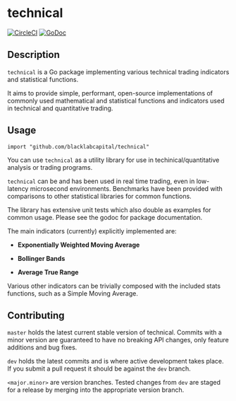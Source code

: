 # technical

[![CircleCI](https://circleci.com/gh/blacklabcapital/technical.svg?style=svg)](https://circleci.com/gh/blacklabcapital/technical)
[![GoDoc](https://godoc.org/github.com/blacklabcapital/technical?status.svg)](https://godoc.org/github.com/blacklabcapital/technical)

## Description

`technical` is a Go package implementing various technical trading indicators and statistical functions.

It aims to provide simple, performant, open-source implementations of commonly used mathematical and statistical functions and indicators used in technical and quantitative trading.

## Usage

```
import "github.com/blacklabcapital/technical"
```

You can use `technical` as a utility library for use in techinical/quantitative analysis or trading programs.

`technical` can be and has been used in real time trading, even in low-latency microsecond environments. Benchmarks have been provided with comparisons to other statistical libraries for common functions.

The library has extensive unit tests which also double as examples for common usage. Please see the godoc for package documentation.

The main indicators (currently) explicitly implemented are:

- **Exponentially Weighted Moving Average**

- **Bollinger Bands**
- **Average True Range**

Various other indicators can be trivially composed with the included stats functions, such as a Simple Moving Average.

## Contributing

`master` holds the latest current stable version of technical. Commits with a minor version are guaranteed to have no breaking API changes, only feature additions and bug fixes.

`dev` holds the latest commits and is where active development takes place. If you submit a pull request it should be against the `dev` branch.

`<major.minor>` are version branches. Tested changes from `dev` are staged for a release by merging into the appropriate version branch.
